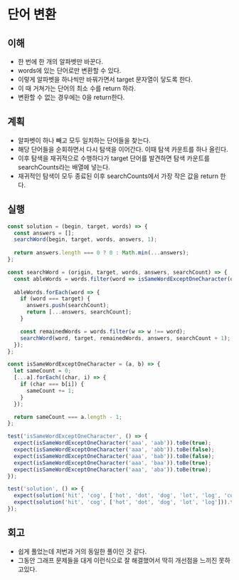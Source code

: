 # 단어 변환

## 이해

- 한 번에 한 개의 알파벳만 바꾼다.
- words에 있는 단어로만 변환할 수 있다.
- 이렇게 알파벳을 하나씩만 바꿔가면서 target 문자열이 닿도록 한다.
- 이 때 거쳐가는 단어의 최소 수를 return 하라.
- 변환할 수 없는 경우에는 0을 return한다.

## 계획

- 알파벳이 하나 빼고 모두 일치하는 단어들을 찾는다.
- 해당 단어들을 순회하면서 다시 탐색을 이어간다. 이때 탐색 카운트를 하나 올린다.
- 이후 탐색을 재귀적으로 수행하다가 target 단어를 발견하면 탐색 카운트를 searchCounts라는 배열에 넣는다.
- 재귀적인 탐색이 모두 종료된 이후 searchCounts에서 가장 작은 값을 return 한다.

## 실행

```js
const solution = (begin, target, words) => {
  const answers = [];
  searchWord(begin, target, words, answers, 1);
  
  return answers.length === 0 ? 0 : Math.min(...answers);
};

const searchWord = (origin, target, words, answers, searchCount) => {
  const ableWords = words.filter(word => isSameWordExceptOneCharacter(origin, word));
  
  ableWords.forEach(word => {
    if (word === target) {
      answers.push(searchCount);
      return [...answers, searchCount];
    }

    const remainedWords = words.filter(w => w !== word);
    searchWord(word, target, remainedWords, answers, searchCount + 1);
  });
};

const isSameWordExceptOneCharacter = (a, b) => {
  let sameCount = 0;
  [...a].forEach((char, i) => {
    if (char === b[i]) {
      sameCount += 1;
    }
  });

  return sameCount === a.length - 1;
};

test('isSameWordExceptOneCharacter', () => {
  expect(isSameWordExceptOneCharacter('aaa', 'aab')).toBe(true);
  expect(isSameWordExceptOneCharacter('aaa', 'abb')).toBe(false);
  expect(isSameWordExceptOneCharacter('aaa', 'bab')).toBe(false);
  expect(isSameWordExceptOneCharacter('aaa', 'baa')).toBe(true);
  expect(isSameWordExceptOneCharacter('aaa', 'aba')).toBe(true);
});

test('solution', () => {
  expect(solution('hit', 'cog', ['hot', 'dot', 'dog', 'lot', 'log', 'cog'])).toBe(4);
  expect(solution('hit', 'cog', ['hot', 'dot', 'dog', 'lot', 'log'])).toBe(0);
});
```

## 회고

- 쉽게 풀었는데 저번과 거의 동일한 풀이인 것 같다.
- 그동안 그래프 문제들을 대게 이런식으로 잘 해결했어서 딱히 개선점을 느끼진 못하고있다.
